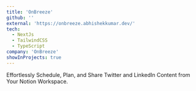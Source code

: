 ```yaml
---
title: 'OnBreeze'
github: ''
external: 'https://onbreeze.abhishekkumar.dev/'
tech:
  - NextJs
  - TailwindCSS
  - TypeScript
company: 'OnBreeze'
showInProjects: true
---
```


Effortlessly Schedule, Plan, and Share Twitter and LinkedIn Content from Your Notion Workspace.
